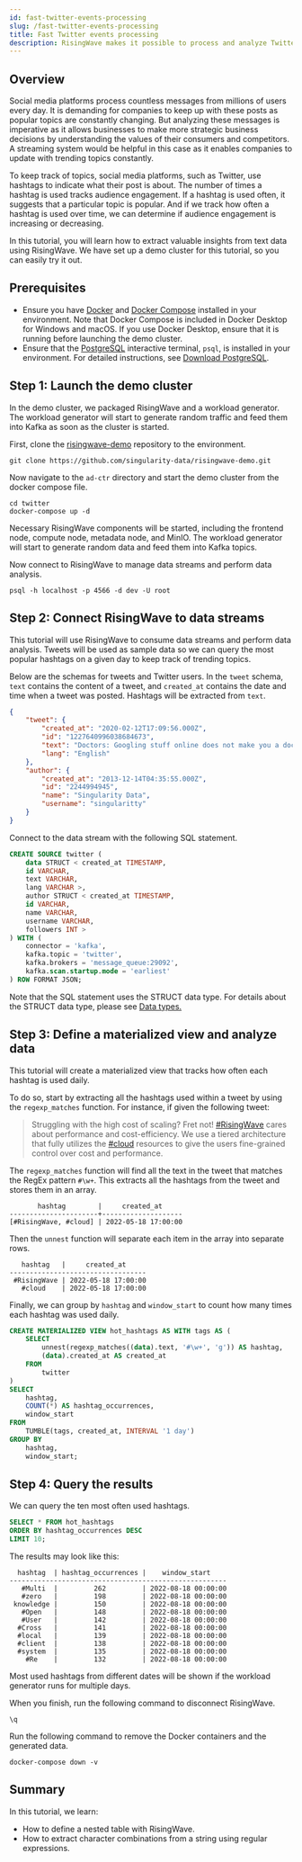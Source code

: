 ```yaml
---
id: fast-twitter-events-processing
slug: /fast-twitter-events-processing
title: Fast Twitter events processing
description: RisingWave makes it possible to process and analyze Twitter events in a low code manner.
---
```


## Overview
Social media platforms process countless messages from millions of users every day. It is demanding for companies to keep up with these posts as popular topics are constantly changing. But analyzing these messages is imperative as it allows businesses to make more strategic business decisions by understanding the values of their consumers and competitors. A streaming system would be helpful in this case as it enables companies to update with trending topics constantly.

To keep track of topics, social media platforms, such as Twitter, use hashtags to indicate what their post is about. The number of times a hashtag is used tracks audience engagement. If a hashtag is used often, it suggests that a particular topic is popular. And if we track how often a hashtag is used over time, we can determine if audience engagement is increasing or decreasing.

In this tutorial, you will learn how to extract valuable insights from text data using RisingWave. We have set up a demo cluster for this tutorial, so you can easily try it out.

## Prerequisites

* Ensure you have [Docker](https://docs.docker.com/get-docker/) and [Docker Compose](https://docs.docker.com/compose/install/) installed in your environment. Note that Docker Compose is included in Docker Desktop for Windows and macOS. If you use Docker Desktop, ensure that it is running before launching the demo cluster.
* Ensure that the [PostgreSQL](https://www.postgresql.org/docs/current/app-psql.html) interactive terminal, `psql`, is installed in your environment. For detailed instructions, see [Download PostgreSQL](https://www.postgresql.org/download/).

## Step 1: Launch the demo cluster

In the demo cluster, we packaged RisingWave and a workload generator. The workload generator will start to generate random traffic and feed them into Kafka as soon as the cluster is started.

First, clone the [risingwave-demo](https://github.com/singularity-data/risingwave-demo) repository to the environment.

```shell
git clone https://github.com/singularity-data/risingwave-demo.git
```

Now navigate to the `ad-ctr` directory and start the demo cluster from the docker compose file. 

```shell
cd twitter
docker-compose up -d
```

Necessary RisingWave components will be started, including the frontend node, compute node, metadata node, and MinIO. The workload generator will start to generate random data and feed them into Kafka topics.

Now connect to RisingWave to manage data streams and perform data analysis.

```shell
psql -h localhost -p 4566 -d dev -U root
```

## Step 2: Connect RisingWave to data streams

This tutorial will use RisingWave to consume data streams and perform data analysis. Tweets will be used as sample data so we can query the most popular hashtags on a given day to keep track of trending topics.

Below are the schemas for tweets and Twitter users. In the `tweet` schema, `text` contains the content of a tweet, and `created_at` contains the date and time when a tweet was posted. Hashtags will be extracted from `text`. 

```json
{
    "tweet": {
        "created_at": "2020-02-12T17:09:56.000Z",
        "id": "1227640996038684673",
        "text": "Doctors: Googling stuff online does not make you a doctor\n\nDevelopers: https://t.co/mrju5ypPkb",
        "lang": "English"
    },
    "author": {
        "created_at": "2013-12-14T04:35:55.000Z",
        "id": "2244994945",
        "name": "Singularity Data",
        "username": "singularitty"
    }
}
```

Connect to the data stream with the following SQL statement. 

```sql
CREATE SOURCE twitter (
    data STRUCT < created_at TIMESTAMP,
    id VARCHAR,
    text VARCHAR,
    lang VARCHAR >,
    author STRUCT < created_at TIMESTAMP,
    id VARCHAR,
    name VARCHAR,
    username VARCHAR,
    followers INT >
) WITH (
    connector = 'kafka',
    kafka.topic = 'twitter',
    kafka.brokers = 'message_queue:29092',
    kafka.scan.startup.mode = 'earliest'
) ROW FORMAT JSON;
```

Note that the SQL statement uses the STRUCT data type. For details about the STRUCT data type, please see [Data types.](https://www.risingwave.dev/docs/latest/sql-data-types/)

## Step 3: Define a materialized view and analyze data
This tutorial will create a materialized view that tracks how often each hashtag is used daily. 

To do so, start by extracting all the hashtags used within a tweet by using the `regexp_matches` function. For instance, if given the following tweet:

>Struggling with the high cost of scaling? Fret not! [#RisingWave](https://twitter.com/hashtag/RisingWave?src=hashtag_click) cares about performance and cost-efficiency. We use a tiered architecture that fully utilizes the [#cloud](https://twitter.com/hashtag/cloud?src=hashtag_click) resources to give the users fine-grained control over cost and performance.

The `regexp_matches` function will find all the text in the tweet that matches the RegEx pattern `#\w+`. This extracts all the hashtags from the tweet and stores them in an array.

```
       hashtag	      |     created_at
----------------------+--------------------
[#RisingWave, #cloud] | 2022-05-18 17:00:00
```

Then the `unnest` function will separate each item in the array into separate rows.
```
   hashtag   |     created_at
----------------------------------
 #RisingWave | 2022-05-18 17:00:00
   #cloud    | 2022-05-18 17:00:00
```

Finally, we can group by `hashtag` and `window_start` to count how many times each hashtag was used daily.

```sql
CREATE MATERIALIZED VIEW hot_hashtags AS WITH tags AS (
    SELECT
        unnest(regexp_matches((data).text, '#\w+', 'g')) AS hashtag,
        (data).created_at AS created_at
    FROM
        twitter
)
SELECT
    hashtag,
    COUNT(*) AS hashtag_occurrences,
    window_start
FROM
    TUMBLE(tags, created_at, INTERVAL '1 day')
GROUP BY
    hashtag,
    window_start;
```

## Step 4: Query the results 

We can query the ten most often used hashtags.  

```sql
SELECT * FROM hot_hashtags
ORDER BY hashtag_occurrences DESC
LIMIT 10;
```

The results may look like this:

```
  hashtag  | hashtag_occurrences |    window_start
------------------------------------------------------
   #Multi  |         262         | 2022-08-18 00:00:00
   #zero   |         198         | 2022-08-18 00:00:00
 knowledge |         150         | 2022-08-18 00:00:00
   #Open   |         148         | 2022-08-18 00:00:00
   #User   |         142         | 2022-08-18 00:00:00
  #Cross   |         141         | 2022-08-18 00:00:00
  #local   |         139         | 2022-08-18 00:00:00
  #client  |         138         | 2022-08-18 00:00:00
  #system  |         135         | 2022-08-18 00:00:00
    #Re    |         132         | 2022-08-18 00:00:00
```

Most used hashtags from different dates will be shown if the workload generator runs for multiple days.

When you finish, run the following command to disconnect RisingWave.

```shell
\q
```

Run the following command to remove the Docker containers and the generated data.

```shell
docker-compose down -v
```

## Summary

In this tutorial, we learn:

* How to define a nested table with RisingWave.
* How to extract character combinations from a string using regular expressions.


